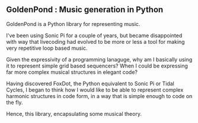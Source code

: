 
## GoldenPond : Music generation in Python
    

GoldenPond is a Python library for representing music.

I've been using Sonic Pi for a couple of years, but became disappointed with way that livecoding had evolved to be more or less a tool for making very repetitive loop based music.

Given the expressivity of a programming lanaguge, why am I basically using it to represent simple grid based sequencers? When I could be expressing far more complex musical structures in elegant code?

Having discovered FoxDot, the Python equivalent to Sonic Pi or Tidal Cycles, I began to think how I would like to be able to represent complex harmonic structures in code form, in a way that is 
simple enough to code on the fly.

Hence, this library, encapsulating some musical theory.
